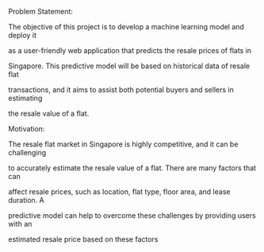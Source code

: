 Problem Statement:

The objective of this project is to develop a machine learning model and deploy it

as a user-friendly web application that predicts the resale prices of flats in

Singapore. This predictive model will be based on historical data of resale flat

transactions, and it aims to assist both potential buyers and sellers in estimating

the resale value of a flat.

Motivation:

The resale flat market in Singapore is highly competitive, and it can be challenging

to accurately estimate the resale value of a flat. There are many factors that can

affect resale prices, such as location, flat type, floor area, and lease duration. A

predictive model can help to overcome these challenges by providing users with an

estimated resale price based on these factors
